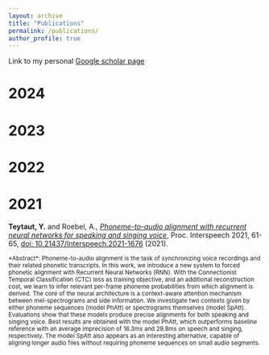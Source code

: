 ```yaml
---
layout: archive
title: "Publications"
permalink: /publications/
author_profile: true
---
```


Link to my personal [Google scholar page](https://scholar.google.com/citations?hl=fr&authuser=2&user=NfT1P1kAAAAJ)   

# 2024

# 2023

# 2022

# 2021

**Teytaut, Y.** and Roebel, A., [*Phoneme-to-audio alignment with recurrent neural networks for speaking and singing voice*](https://www.isca-speech.org/archive/pdfs/interspeech_2021/teytaut21_interspeech.pdf), Proc. Interspeech 2021, 61-65, [doi: 10.21437/Interspeech.2021-1676](https://www.isca-speech.org/archive/interspeech_2021/teytaut21_interspeech.html) (2021).

<small>
*Abstract*:
Phoneme-to-audio alignment is the task of synchronizing voice recordings and their related phonetic transcripts. In this work, we introduce a new system to forced phonetic alignment with Recurrent Neural Networks (RNN). With the Connectionist Temporal Classification (CTC) loss as training objective, and an additional reconstruction cost, we learn to infer relevant per-frame phoneme probabilities from which alignment is derived. The core of the neural architecture is a context-aware attention mechanism between mel-spectrograms and side information. We investigate two contexts given by either phoneme sequences (model PhAtt) or spectrograms themselves (model SpAtt). Evaluations show that these models produce precise alignments for both speaking and singing voice. Best results are obtained with the model PhAtt, which outperforms baseline reference with an average imprecision of 16.3ms and 29.8ms on speech and singing, respectively. The model SpAtt also appears as an interesting alternative, capable of aligning longer audio files without requiring phoneme sequences on small audio segments.
</small>

